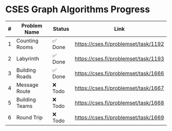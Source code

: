# CSES Graph Algorithms Progress

| #  | Problem Name              | Status  | Link                                           |
|----|---------------------------|---------|------------------------------------------------|
| 1  | Counting Rooms            | ✅ Done | https://cses.fi/problemset/task/1192          |
| 2  | Labyrinth                 | ✅ Done | https://cses.fi/problemset/task/1193          |
| 3  | Building Roads            | ✅ Done | https://cses.fi/problemset/task/1666          |
| 4  | Message Route             | ❌ Todo | https://cses.fi/problemset/task/1667          |
| 5  | Building Teams            | ❌ Todo | https://cses.fi/problemset/task/1668          |
| 6  | Round Trip                | ❌ Todo | https://cses.fi/problemset/task/1669          |

